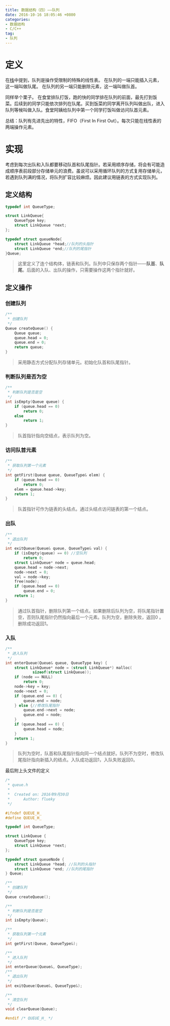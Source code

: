 ```yaml
---
title: 数据结构（四）——队列
date: 2016-10-16 18:05:46 +0800
categories: 
- 数据结构
- C/C++
tag: 
- 队列
---
```


# 定义

在[栈](stack)中提到，队列是操作受限制的特殊的线性表。
在队列的一端只能插入元素，这一端叫做队尾。
在队列的另一端只能删除元素，这一端叫做队首。

同样举个栗子。
在食堂排队打饭，跑的快的同学排在队列的前面，最先打到饭菜。后续到的同学只能依次排列在队尾。买到饭菜的同学离开队列叫做出队，进入队列等候叫做入队。食堂阿姨给队列中第一个同学打饭叫做访问队首元素。

总结：队列有先进先出的特性，FIFO（First In First Out）。每次只能在线性表的两端操作元素。

# 实现

考虑到每次出队和入队都要移动队首和队尾指针。若采用顺序存储，将会有可能造成顺序表前段部分存储单元的浪费。虽说可以采用循环队列的方式复用存储单元，若遇到队列满的情况，将队列扩容比较麻烦。因此建议用链表的方式实现队列。

## 定义结构

```C++
typedef int QueueType;

struct LinkQueue{
	QueueType key;
	struct LinkQueue *next;
};

typedef struct queueNode{
	struct LinkQueue *head;//队列的头指针
	struct LinkQueue *end;//队列的尾指针
}Queue;
```

> 这里定义了连个结构体，链表和队列。队列中只保存两个指针——**队首**、**队尾**。后面的入队、出队的操作，只需要操作这两个指针就好。

## 定义操作

### 创建队列

```C++
/**
 * 创建队列
 */
Queue createQueue() {
	Queue queue;
	queue.head = 0;
	queue.end = 0;
	return queue;
}
```

> 采用静态方式分配队列存储单元。初始化队首和队尾指针。

### 判断队列是否为空

```C++
/**
 * 判断队列是否是空
 */
int isEmpty(Queue queue) {
	if (queue.head == 0)
		return 0;
	else
		return 1;
}
```

> 队首指针指向空结点，表示队列为空。

### 访问队首元素

```C++
/**
 * 获取队列第一个元素
 */
int getFirst(Queue queue, QueueType& elem) {
	if (queue.head == 0)
		return 0;
	elem = queue.head->key;
	return 1;
}
```

> 队首指针可作为链表的头结点。通过头结点访问链表的第一个结点。

### 出队

```C++
/**
 * 退出队列
 */
int exitQueue(Queue& queue, QueueType& val) {
	if (isEmpty(queue) == 0) //空队列
		return 0;
	struct LinkQueue* node = queue.head;
	queue.head = node->next;
	node->next = 0;
	val = node->key;
	free(node);
	if (queue.head == 0)
		queue.end = 0;
	return 1;
}
```

> 通过队首指针，删除队列第一个结点。如果删除后队列为空，将队尾指针置空，否则队尾指针仍然指向最后一个元素。队列为空，删除失败，返回0 。删除成功返回1。

### 入队

```C++
/**
 * 进入队列
 */
int enterQueue(Queue& queue, QueueType key) {
	struct LinkQueue* node = (struct LinkQueue*) malloc(
			sizeof(struct LinkQueue));
	if (node == NULL)
		return 0;
	node->key = key;
	node->next = 0;
	if (queue.end == 0) {
		queue.end = node;
	} else {//修改队尾指针
		queue.end->next = node;
		queue.end = node;
	}
	if (queue.head == 0) {
		queue.head = node;
	}
	return 1;
}
```

> 队列为空时，队首和队尾指针指向同一个结点就好。队列不为空时，修改队尾指针指向新插入的结点。入队成功返回1，入队失败返回0。

最后附上头文件的定义
```C++
/*
 * queue.h
 *
 *  Created on: 2016年9月30日
 *      Author: flueky
 */

#ifndef QUEUE_H_
#define QUEUE_H_

typedef int QueueType;

struct LinkQueue {
	QueueType key;
	struct LinkQueue *next;
};

typedef struct queueNode {
	struct LinkQueue *head; //队列的头指针
	struct LinkQueue *end; //队列的尾指针
} Queue;

/**
 * 创建队列
 */
Queue createQueue();

/**
 * 判断队列是否是空
 */
int isEmpty(Queue);

/**
 * 获取队列第一个元素
 */
int getFirst(Queue, QueueType&);

/**
 * 进入队列
 */
int enterQueue(Queue&, QueueType);
/**
 * 退出队列
 */
int exitQueue(Queue&, QueueType&);

/**
 * 清空队列
 */
void clearQueue(Queue);

#endif /* QUEUE_H_ */
```
